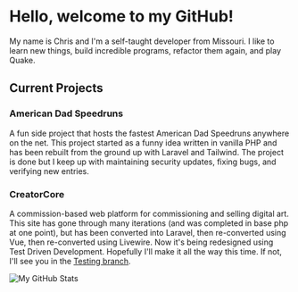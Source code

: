 # Hello, welcome to my GitHub!
My name is Chris and I'm a self-taught developer from Missouri.  I like to learn new things, build incredible programs, refactor them again, and play Quake.

## Current Projects
### American Dad Speedruns
  A fun side project that hosts the fastest American Dad Speedruns anywhere on the net.  This project started as a funny idea written in vanilla PHP and has been rebuilt from the ground up with Laravel and Tailwind.  The project is done but I keep up with maintaining security updates, fixing bugs, and verifying new entries.
### CreatorCore
  A commission-based web platform for commissioning and selling digital art.  This site has gone through many iterations (and was completed in base php at one point), but has been converted into Laravel, then re-converted using Vue, then re-converted using Livewire.  Now it's being redesigned using Test Driven Development.  Hopefully I'll make it all the way this time.  If not, I'll see you in the [Testing branch](https://github.com/cholladay0816/CreatorCore/tree/Testing).

![My GitHub Stats](https://github-readme-stats.vercel.app/api?username=cholladay0816&show_icons=true&count_private=true&theme=tokyonight)

